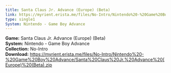 ```yaml
---
title: Santa Claus Jr. Advance (Europe) (Beta)
link: https://myrient.erista.me/files/No-Intro/Nintendo%20-%20Game%20Boy%20Advance/Santa%20Claus%20Jr.%20Advance%20(Europe)%20(Beta).zip
type: single1
System: Nintendo - Game Boy Advance
---
```

<b>Game:</b> Santa Claus Jr. Advance (Europe) (Beta)<br>
<b>System:</b> Nintendo - Game Boy Advance<br>
<b>Collection:</b> No-Intro<br>
<b>Download:</b> https://myrient.erista.me/files/No-Intro/Nintendo%20-%20Game%20Boy%20Advance/Santa%20Claus%20Jr.%20Advance%20(Europe)%20(Beta).zip